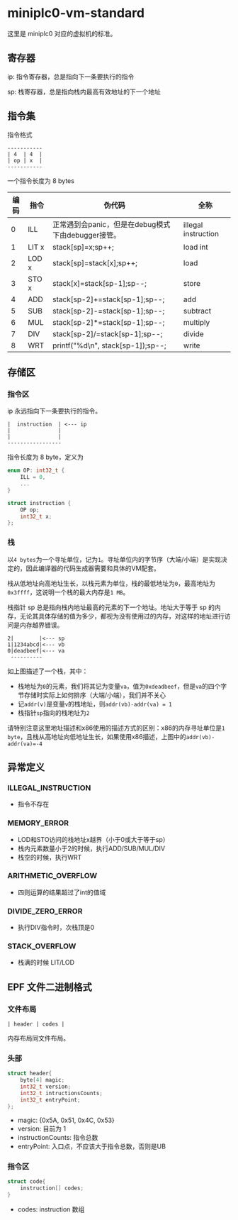 # miniplc0-vm-standard

这里是 miniplc0 对应的虚拟机的标准。

## 寄存器

ip: 指令寄存器，总是指向下一条要执行的指令

sp: 栈寄存器，总是指向栈内最高有效地址的下一个地址

## 指令集

指令格式

```
-----------
| 4  | 4  |
| op | x  |
-----------
```


一个指令长度为 8 bytes

|编码|指令|伪代码|全称|
|--|--|--|--|
|0|ILL|正常遇到会panic，但是在debug模式下由debugger接管。|illegal instruction|
|1|LIT x|stack\[sp\]=x;sp++;|load int
|2|LOD x|stack\[sp\]=stack\[x\];sp++;|load
|3|STO x|stack\[x\]=stack\[sp-1\];sp--;|store
|4|ADD|stack\[sp-2\]+=stack\[sp-1\];sp--;|add
|5|SUB|stack\[sp-2\]-=stack\[sp-1\];sp--;|subtract
|6|MUL|stack\[sp-2\]\*=stack\[sp-1\];sp--;|multiply
|7|DIV|stack\[sp-2\]\/=stack\[sp-1\];sp--;|divide
|8|WRT|printf\(\"\%d\\n", stack\[sp-1\]\);sp--;|write


## 存储区

### 指令区

ip 永远指向下一条要执行的指令。

```
|  instruction  | <--- ip
|               |
|               |
-----------------
```

指令长度为 8 byte，定义为

```C++
enum OP: int32_t {
    ILL = 0,
    ...
}

struct instruction {
    OP op;
    int32_t x;
};
```

### 栈

以`4 bytes`为一个寻址单位，记为`1`。寻址单位内的字节序（大端/小端）是实现决定的，因此编译器的代码生成器需要和具体的VM配套。

栈从低地址向高地址生长，以栈元素为单位，栈的最低地址为`0`，最高地址为`0x3ffff`，这说明一个栈的最大内存是`1 MB`。

栈指针 sp 总是指向栈内地址最高的元素的下一个地址。地址大于等于 sp 的内存，无论其具体存储的值为多少，都视为没有使用过的内存，对这样的地址进行访问是内存越界错误。

```
2|        |<--- sp
1|1234abcd|<--- vb
0|deadbeef|<--- va
 ----------
```
如上图描述了一个栈，其中：
- 栈地址为`0`的元素，我们将其记为变量`va`，值为`0xdeadbeef`，但是`va`的四个字节存储时实际上如何排序（大端/小端），我们并不关心
- 记`addr(v)`是变量`v`的栈地址，则`addr(vb)-addr(va) = 1`
- 栈指针`sp`指向的栈地址为`2`

请特别注意这里地址描述和x86使用的描述方式的区别：x86的内存寻址单位是`1 byte`，且栈从高地址向低地址生长，如果使用x86描述，上图中的`addr(vb)-addr(va)=-4`

## 异常定义

### ILLEGAL_INSTRUCTION

- 指令不存在

### MEMORY_ERROR

- LOD和STO访问的栈地址x越界（小于0或大于等于sp）
- 栈内元素数量小于2的时候，执行ADD/SUB/MUL/DIV
- 栈空的时候，执行WRT

### ARITHMETIC_OVERFLOW

- 四则运算的结果超过了int的值域

### DIVIDE_ZERO_ERROR

- 执行DIV指令时，次栈顶是0

### STACK_OVERFLOW

- 栈满的时候 LIT/LOD

## EPF 文件二进制格式

### 文件布局

```
| header | codes |
```

内存布局同文件布局。

### 头部

```C
struct header{
    byte[4] magic;
    int32_t version;
    int32_t intructionsCounts;
    int32_t entryPoint;
}; 
```

- magic: \{0x5A, 0x51, 0x4C, 0x53\}
- version: 目前为 1
- instructionCounts: 指令总数
- entryPoint: 入口点，不应该大于指令总数，否则是UB

### 指令区

```C
struct code{
    instruction[] codes;
}
```

- codes: instruction 数组